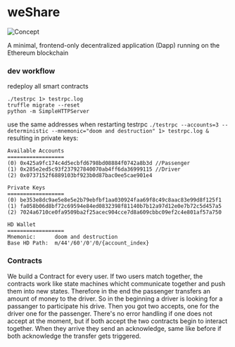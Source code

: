 # weShare

![Concept](concetp.jpg)

A minimal, frontend-only decentralized application (Dapp) running on the Ethereum blockchain

### dev workflow
redeploy all smart contracts
```
./testrpc 1> testrpc.log
truffle migrate --reset
python -m SimpleHTTPServer
```
use the same addresses when restarting testrpc
`./testrpc --accounts=3 --deterministic --mnemonic="doom and destruction" 1> testrpc.log &`
resulting in private keys:
```
Available Accounts
==================
(0) 0x425a9fc174c4d5ecbfd6798bd08884f0742a8b3d //Passenger
(1) 0x285e2ed5c93f237927840070ab4ff6da36999115 //Driver
(2) 0x0737152f6889103bf923b0d87bac0ee5cae901e4

Private Keys
==================
(0) be353e8dc9ae5e8e5e2b79ebfbf1aa030924faa69f8c49c8aac83e99d8f125f1
(1) fa058b06d8bf72c69594e84ed0832398f81140b7b12a97d12e0e7b72c5d457a5
(2) 7024a6710ce0fa9509ba2f25acec904cce7d8a609cbbc09ef2c4e801af57a750

HD Wallet
==================
Mnemonic:      doom and destruction
Base HD Path:  m/44'/60'/0'/0/{account_index}
```
### Contracts
We build a Contract for every user. If two users match together, the contracts work like state machines whicht communicate together and push them into new states. Therefore in the end the passenger transfers an amount of money to the driver. So in the beginning a driver is looking for a passanger to participate his drive. Then you got two accepts, one for the driver one for the passenger. There's no error handling if one does not accept at the moment, but if both accept the two contracts begin to interact together. When they arrive they send an acknowledge, same like before if both acknowledge the transfer gets triggered.
